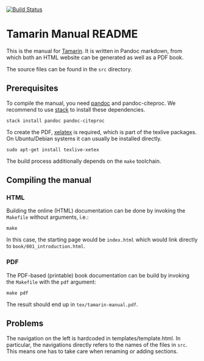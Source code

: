 [![Build Status](https://travis-ci.org/tamarin-prover/manual.svg?branch=master)](https://travis-ci.org/tamarin-prover/manual)

# Tamarin Manual README

This is the manual for
[Tamarin](https://github.com/tamarin-prover/tamarin-prover). It is written in
Pandoc markdown, from which both an HTML website can be generated as well as a
PDF book.

The source files can be found in the `src` directory.


## Prerequisites

To compile the manual, you need [pandoc](http://pandoc.org) and pandoc-citeproc.
We recommend to use [stack](www.haskellstack.org/) to install these dependencies.

    stack install pandoc pandoc-citeproc

To create the PDF, [xelatex](http://xetex.sourceforge.net/) is required,
which is part of the texlive packages. On Ubuntu/Debian systems it can
usually be installed directly.

    sudo apt-get install texlive-xetex

The build process additionally depends on the `make` toolchain.


## Compiling the manual

### HTML

Building the online (HTML) documentation can be done by invoking the `Makefile`
without arguments, i.e.:

    make

In this case, the starting page would be `index.html` which would link directly
to `book/001_introduction.html`.

### PDF

The PDF-based (printable) book documentation can be build by invoking the
`Makefile` with the `pdf` argument:

    make pdf

The result should end up in `tex/tamarin-manual.pdf`.


## Problems

The navigation on the left is hardcoded in templates/template.html. In
particular, the navigations directly refers to the names of the files in `src`.
This means one has to take care when renaming or adding sections.

